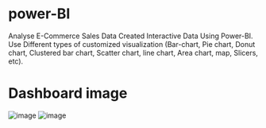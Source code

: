 # power-BI
Analyse E-Commerce Sales Data Created Interactive Data Using Power-BI. Use Different types of customized visualization (Bar-chart, Pie chart, Donut chart, Clustered bar chart, Scatter chart, line chart, Area chart, map, Slicers, etc).
# Dashboard image
![image](https://github.com/sarojkumar2003/power-BI/assets/90202990/a05b4716-1e95-477f-84de-5a7243d564fe)
![image](https://github.com/sarojkumar2003/power-BI/assets/90202990/b6e326de-3a19-4b78-8c37-cd78096dbc5c)


